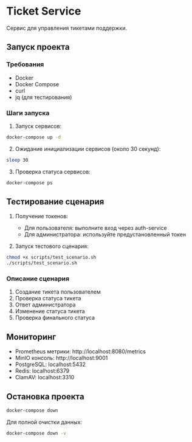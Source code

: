# Ticket Service

Сервис для управления тикетами поддержки.

## Запуск проекта

### Требования

- Docker
- Docker Compose
- curl
- jq (для тестирования)

### Шаги запуска

1. Запуск сервисов:

```bash
docker-compose up -d
```

2. Ожидание инициализации сервисов (около 30 секунд):

```bash
sleep 30
```

3. Проверка статуса сервисов:

```bash
docker-compose ps
```

## Тестирование сценария

1. Получение токенов:

   - Для пользователя: выполните вход через auth-service
   - Для администратора: используйте предустановленный токен

2. Запуск тестового сценария:

```bash
chmod +x scripts/test_scenario.sh
./scripts/test_scenario.sh
```

### Описание сценария

1. Создание тикета пользователем
2. Проверка статуса тикета
3. Ответ администратора
4. Изменение статуса тикета
5. Проверка финального статуса

## Мониторинг

- Prometheus метрики: http://localhost:8080/metrics
- MinIO консоль: http://localhost:9001
- PostgreSQL: localhost:5432
- Redis: localhost:6379
- ClamAV: localhost:3310

## Остановка проекта

```bash
docker-compose down
```

Для полной очистки данных:

```bash
docker-compose down -v
```
